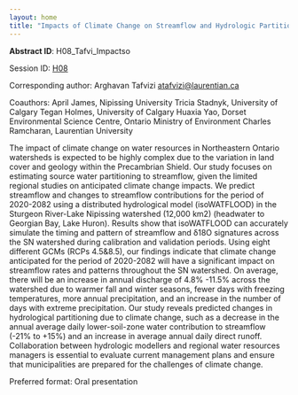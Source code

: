 ```yaml
---
layout: home
title: "Impacts of Climate Change on Streamflow and Hydrologic Partitioning Across a Mesoscale Precambrian Shield Watershed in Northeastern Ontario"
---
```



**Abstract ID**: H08_Tafvi_Impactso

Session ID: [H08](.)

Corresponding author: Arghavan Tafvizi <a href="mailto:atafvizi@laurentian.ca">atafvizi@laurentian.ca</a>

Coauthors: April James, Nipissing University
 Tricia Stadnyk, University of Calgary 
 Tegan Holmes, University of Calgary
 Huaxia Yao, Dorset Environmental Science Centre, Ontario Ministry of Environment
 Charles Ramcharan, Laurentian University 

The impact of climate change on water resources in Northeastern Ontario watersheds is expected to be highly complex due to the variation in land cover and geology within the Precambrian Shield. Our study focuses on estimating source water partitioning to streamflow, given the limited regional studies on anticipated climate change impacts. We predict streamflow and changes to streamflow contributions for the period of 2020-2082 using a distributed hydrological model (isoWATFLOOD) in the Sturgeon River-Lake Nipissing watershed (12,000 km2) (headwater to Georgian Bay, Lake Huron). Results show that isoWATFLOOD can accurately simulate the timing and pattern of streamflow and δ18O signatures across the SN watershed during calibration and validation periods. Using eight different GCMs (RCPs 4.5&8.5), our findings indicate that climate change anticipated for the period of 2020-2082 will have a significant impact on streamflow rates and patterns throughout the SN watershed. On average, there will be an increase in annual discharge of 4.8% -11.5% across the watershed due to warmer fall and winter seasons, fewer days with freezing temperatures, more annual precipitation, and an increase in the number of days with extreme precipitation. Our study reveals predicted changes in hydrological partitioning due to climate change, such as a decrease in the annual average daily lower-soil-zone water contribution to streamflow (-21% to +15%) and an increase in average annual daily direct runoff. Collaboration between hydrologic modellers and regional water resources managers is essential to evaluate current management plans and ensure that municipalities are prepared for the challenges of climate change.

Preferred format: Oral presentation
